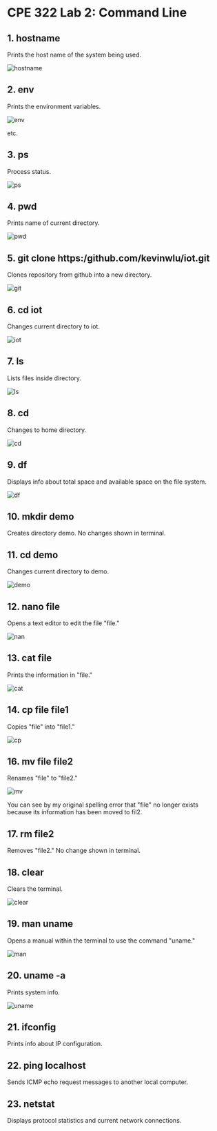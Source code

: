 # CPE 322 Lab 2: Command Line

## 1. hostname
Prints the host name of the system being used.

![hostname](lab2hostname.png)

## 2. env
Prints the environment variables.

![env](lab2env.png)

etc. 


## 3. ps
Process status.

![ps](lab2ps.png)

## 4. pwd
Prints name of current directory.

![pwd](lab2pwd.png)

## 5. git clone https:/github.com/kevinwlu/iot.git
Clones repository from github into a new directory.

![git](lab2git.png)



## 6. cd iot
Changes current directory to iot.

![iot](lab2cdiot.png)

## 7. ls
Lists files inside directory.

![ls](lab2ls.png)

## 8. cd
Changes to home directory.

![cd](lab2cd.png)

## 9. df
Displays info about total space and available space on the file system.

![df](lab2df.png)


## 10. mkdir demo
Creates directory demo. No changes shown in terminal.

## 11. cd demo
Changes current directory to demo.

![demo](lab2demo.png)

## 12. nano file
Opens a text editor to edit the file "file."

![nan](lab2nano.png)

## 13. cat file
Prints the information in "file."

![cat](lab2cat.png)


## 14. cp file file1
Copies "file" into "file1."

![cp](lab2cp.png)

## 16. mv file file2
Renames "file" to "file2."

![mv](lab2mv.png)

You can see by my original spelling error that "file" no longer exists because its information has been moved to fil2. 

## 17. rm file2
Removes "file2." No change shown in terminal.

## 18. clear
Clears the terminal.

![clear](lab2clear.png)

## 19. man uname
Opens a manual within the terminal to use the command "uname."

![man](lab2man.png)

## 20. uname -a
Prints system info.

![uname](lab2uname.png)

## 21. ifconfig
Prints info about IP configuration.

## 22. ping localhost
Sends ICMP echo request messages to another local computer.

## 23. netstat
Displays protocol statistics and current network connections. 
